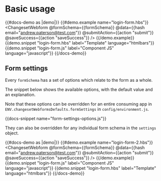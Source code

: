 # Basic usage

{{#docs-demo as |demo|}}
  {{#demo.example name="login-form.hbs"}}
    <ChangesetWebform 
      @formSchema={{formSchema}} 
      @data={{hash email="andrew.paterson@test.com"}}
      @submitAction={{action "submit"}} 
      @saveSuccess={{action "saveSuccess"}} 
     />
  {{/demo.example}}
  {{demo.snippet "login-form.hbs" label="Template" language="htmlbars"}}
  {{demo.snippet "login-form.js" label="Component JS" language="javascript"}}
{{/docs-demo}}

## Form settings

Every `formSchema` has a set of options which relate to the form as a whole.

The snippet below shows the available options, with the default value and an explanation.

Note that these options can be overridden for an entire consuming app in `ENV.changesetWebformsDefaults.formSettings` in  `config/environment.js`.

{{docs-snippet name="form-settings-options.js"}}

They can also be overridden for any individual form schema in the `settings` object. 

{{#docs-demo as |demo|}}
  {{#demo.example name="login-form-2.hbs"}}
    <ChangesetWebform 
      @formSchema={{formSchema}} 
      @data={{hash email="andrew.paterson@test.com"}}
      @submitAction={{action "submit"}} 
      @saveSuccess={{action "saveSuccess"}} 
     />
  {{/demo.example}}
  {{demo.snippet "login-form.js" label="Component JS" language="javascript"}}
  {{demo.snippet "login-form.hbs" label="Template" language="htmlbars"}}
{{/docs-demo}}